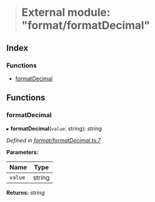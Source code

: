 > # External module: "format/formatDecimal"

## Index

### Functions

* [formatDecimal](_format_formatdecimal_.md#formatdecimal)

## Functions

###  formatDecimal

▸ **formatDecimal**(`value`: string): *string*

*Defined in [format/formatDecimal.ts:7](https://github.com/polkadot-js/common/blob/09e0b80/packages/util/src/format/formatDecimal.ts#L7)*

**Parameters:**

Name | Type |
------ | ------ |
`value` | string |

**Returns:** *string*